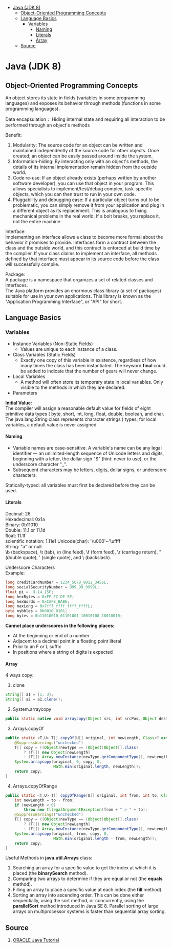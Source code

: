- [Java (JDK 8)](#java-jdk-8)
  - [Object-Oriented Programming Concepts](#object-oriented-programming-concepts)
  - [Language Basics](#language-basics)
    - [Variables](#variables)
      - [Naming](#naming)
      - [Literals](#literals)
      - [Array](#array)
  - [Source](#source)

# Java (JDK 8)

## Object-Oriented Programming Concepts

An object stores its state in fields (variables in some programming languages) and exposes its behavior through methods (functions in some programming languages).  

Data encapsulation： Hiding internal state and requiring all interaction to be performed through an object's methods  

Benefit:  
1. Modularity: The source code for an object can be written and maintained independently of the source code for other objects. Once created, an object can be easily passed around inside the system.
2. Information-hiding: By interacting only with an object's methods, the details of its internal implementation remain hidden from the outside world.
3. Code re-use: If an object already exists (perhaps written by another software developer), you can use that object in your program. This allows specialists to implement/test/debug complex, task-specific objects, which you can then trust to run in your own code.
4. Pluggability and debugging ease: If a particular object turns out to be problematic, you can simply remove it from your application and plug in a different object as its replacement. This is analogous to fixing mechanical problems in the real world. If a bolt breaks, you replace it, not the entire machine.

Interface:  
Implementing an interface allows a class to become more formal about the behavior it promises to provide. Interfaces form a contract between the class and the outside world, and this contract is enforced at build time by the compiler. If your class claims to implement an interface, all methods defined by that interface must appear in its source code before the class will successfully compile.

Package:  
A package is a namespace that organizes a set of related classes and interfaces.  
The Java platform provides an enormous class library (a set of packages) suitable for use in your own applications. This library is known as the "Application Programming Interface", or "API" for short.

## Language Basics

### Variables

- Instance Variables (Non-Static Fields) 
  - Values are unique to each instance of a class.
- Class Variables (Static Fields)
  - Exactly one copy of this variable in existence, regardless of how many times the class has been instantiated. The  keyword **final** could be added to indicate that the number of gears will never change.
- Local Variables
  - A method will often store its temporary state in local variables. Only visible to the methods in which they are declared.
- Parameters

**Initial Value**:  
 The compiler will assign a reasonable default value for fields of eight primitive data types ( byte, short, int, long, float, double, boolean, and char. The java.lang.String class represents character strings ) types; for local variables, a default value is never assigned.  

#### Naming

- Variable names are case-sensitive. A variable's name can be any legal identifier — an unlimited-length sequence of Unicode letters and digits, beginning with a letter, the dollar sign "$" (hint: never to use), or the underscore character "_".
- Subsequent characters may be letters, digits, dollar signs, or underscore characters.

Statically-typed: all variables must first be declared before they can be used.

#### Literals

Decimal: 26  
Hexadecimal: 0x1a  
Binary: 0b11010  
Double: 11.1 or 11.1d  
float: 11.1f  
scientific notation: 1.11e1 
Unicode(char): '\u000'~'\uffff'  
String: "a" or null  
\b (backspace), \t (tab), \n (line feed), \f (form feed), \r (carriage return), \" (double quote), \' (single quote), and \\ (backslash).  

Underscore Characters  
Example:  
```java
long creditCardNumber = 1234_5678_9012_3456L;
long socialSecurityNumber = 999_99_9999L;
float pi =  3.14_15F;
long hexBytes = 0xFF_EC_DE_5E;
long hexWords = 0xCAFE_BABE;
long maxLong = 0x7fff_ffff_ffff_ffffL;
byte nybbles = 0b0010_0101;
long bytes = 0b11010010_01101001_10010100_10010010;
```
**Cannot place underscores in the following places:**
- At the beginning or end of a number
- Adjacent to a decimal point in a floating point literal
- Prior to an F or L suffix
- In positions where a string of digits is expected

#### Array

4 ways copy:
1. clone
```java
String[] a1 = {1, 3};
String[] a2 = a1.clone();
```
2. System.arraycopy
```java
public static native void arraycopy(Object src, int srcPos, Object dest, int desPos, int length)
```
3. Arrays.copyOf
```java
public static <T,U> T[] copyOf(U[] original, int newLength, Class<? extends T[]> newType) {
    @SuppressWarnings("unchecked")
    T[] copy = ((Object)newType == (Object)Object[].class)
        ? (T[]) new Object[newLength]
        : (T[]) Array.newInstance(newType.getComponentType(), newLength);
    System.arraycopy(original, 0, copy, 0,
                     Math.min(original.length, newLength));
    return copy;
}
```
4. Arrays.copyOfRange
```java
public static <T,U> T[] copyOfRange(U[] original, int from, int to, Class<? extends T[]> newType) {
    int newLength = to - from;
    if (newLength < 0)
        throw new IllegalArgumentException(from + " > " + to);
    @SuppressWarnings("unchecked")
    T[] copy = ((Object)newType == (Object)Object[].class)
        ? (T[]) new Object[newLength]
        : (T[]) Array.newInstance(newType.getComponentType(), newLength);
    System.arraycopy(original, from, copy, 0,
                     Math.min(original.length - from, newLength));
    return copy;
}
```

Useful Methods in **java.util.Arrays** class:  
1. Searching an array for a specific value to get the index at which it is placed (the **binarySearch** method).
2. Comparing two arrays to determine if they are equal or not (the **equals** method).
3. Filling an array to place a specific value at each index (the **fill** method).
4. Sorting an array into ascending order. This can be done either sequentially, using the sort method, or concurrently, using the **parallelSort** method introduced in Java SE 8. Parallel sorting of large arrays on multiprocessor systems is faster than sequential array sorting.

## Source

1. [ORACLE Java Tutorial](https://docs.oracle.com/javase/tutorial/java/index.html)  